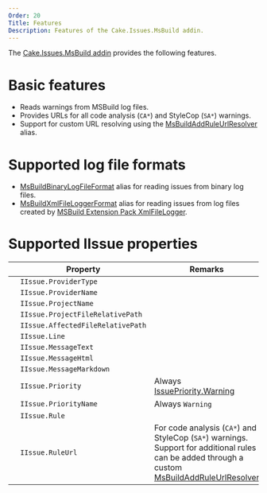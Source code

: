 ```yaml
---
Order: 20
Title: Features
Description: Features of the Cake.Issues.MsBuild addin.
---
```

The [Cake.Issues.MsBuild addin] provides the following features.

# Basic features

* Reads warnings from MSBuild log files.
* Provides URLs for all code analysis (`CA*`) and StyleCop (`SA*`) warnings.
* Support for custom URL resolving using the [MsBuildAddRuleUrlResolver] alias.

# Supported log file formats

* [MsBuildBinaryLogFileFormat] alias for reading issues from binary log files.
* [MsBuildXmlFileLoggerFormat] alias for reading issues from log files created by [MSBuild Extension Pack XmlFileLogger].

# Supported IIssue properties

|                                                                    | Property                          | Remarks                        |
|--------------------------------------------------------------------|-----------------------------------|--------------------------------|
| <span class="glyphicon glyphicon-ok" style="color:green"></span>   | `IIssue.ProviderType`             |                                |
| <span class="glyphicon glyphicon-ok" style="color:green"></span>   | `IIssue.ProviderName`             |                                |
| <span class="glyphicon glyphicon-ok" style="color:green"></span>   | `IIssue.ProjectName`              |                                |
| <span class="glyphicon glyphicon-ok" style="color:green"></span>   | `IIssue.ProjectFileRelativePath`  |                                |
| <span class="glyphicon glyphicon-ok" style="color:green"></span>   | `IIssue.AffectedFileRelativePath` |                                |
| <span class="glyphicon glyphicon-ok" style="color:green"></span>   | `IIssue.Line`                     |                                |
| <span class="glyphicon glyphicon-ok" style="color:green"></span>   | `IIssue.MessageText`              |                                |
| <span class="glyphicon glyphicon-remove" style="color:red"></span> | `IIssue.MessageHtml`              |                                |
| <span class="glyphicon glyphicon-remove" style="color:red"></span> | `IIssue.MessageMarkdown`          |                                |
| <span class="glyphicon glyphicon-ok" style="color:green"></span>   | `IIssue.Priority`                 | Always [IssuePriority.Warning] |
| <span class="glyphicon glyphicon-ok" style="color:green"></span>   | `IIssue.PriorityName`             | Always `Warning`               |
| <span class="glyphicon glyphicon-ok" style="color:green"></span>   | `IIssue.Rule`                     |                                |
| <span class="glyphicon glyphicon-ok" style="color:green"></span>   | `IIssue.RuleUrl`                  | For code analysis (`CA*`) and StyleCop (`SA*`) warnings. Support for additional rules can be added through a custom [MsBuildAddRuleUrlResolver] |

[Cake.Issues.MsBuild addin]: https://www.nuget.org/packages/Cake.Issues.MsBuild
[MSBuild Extension Pack XmlFileLogger]: http://www.msbuildextensionpack.com/help/4.0.5.0/html/242ab4fd-c2e2-f6aa-325b-7588725aed24.htm
[MsBuildAddRuleUrlResolver]: ../../../api/Cake.Issues.MsBuild/MsBuildIssuesAliases/93C21487
[MsBuildBinaryLogFileFormat]: ../../../api/Cake.Issues.MsBuild/MsBuildIssuesAliases/AD50C7E1
[MsBuildXmlFileLoggerFormat]: ../../../api/Cake.Issues.MsBuild/MsBuildIssuesAliases/051D7B6E
[IssuePriority.Warning]: ../../../api/Cake.Issues/IssuePriority/7A0CE07F
